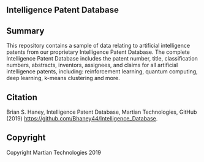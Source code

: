 Intelligence Patent Database
--
Summary
---

This repository contains a sample of data relating to artificial intelligence patents from our proprietary Intelligence Patent Database. The complete Intelligence Patent Database includes the patent number, title, classification numbers, abstracts, inventors, assignees, and claims for all artificial intelligence patents, including: reinforcement learning, quantum computing, deep learning, k-means clustering and more.

Citation
---
Brian S. Haney, Intelligence Patent Database, Martian Technologies, GitHub (2019) https://github.com/Bhaney44/Intelligence_Database.

Copyright
---
Copyright Martian Technologies 2019

